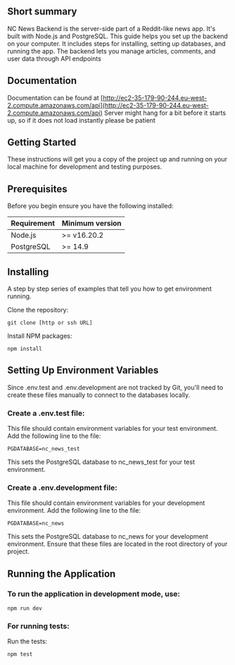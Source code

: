 ## Short summary
NC News Backend is the server-side part of a Reddit-like news app. It's built with Node.js and PostgreSQL. This guide helps you set up the backend on your computer. It includes steps for installing, setting up databases, and running the app. The backend lets you manage articles, comments, and user data through API endpoints

## Documentation
Documentation can be found at [http://ec2-35-179-90-244.eu-west-2.compute.amazonaws.com/api](http://ec2-35-179-90-244.eu-west-2.compute.amazonaws.com/api)
Server might hang for a bit before it starts up, so if it does not load instantly please be patient

## Getting Started

These instructions will get you a copy of the project up and running on your local machine for development and testing purposes.

## Prerequisites

Before you begin ensure you have the following installed:

| Requirement | Minimum version |
| --- | --- |
| Node.js | >= v16.20.2 |
| PostgreSQL | >= 14.9 |

## Installing

A step by step series of examples that tell you how to get environment running.

Clone the repository:

```
git clone [http or ssh URL]
```

Install NPM packages:

```
npm install
```

## Setting Up Environment Variables

Since .env.test and .env.development are not tracked by Git, you'll need to create these files manually to connect to the databases locally.

### Create a .env.test file:

This file should contain environment variables for your test environment.
Add the following line to the file:

```
PGDATABASE=nc_news_test
```

This sets the PostgreSQL database to nc_news_test for your test environment.

### Create a .env.development file:

This file should contain environment variables for your development environment.
Add the following line to the file:

```
PGDATABASE=nc_news
```

This sets the PostgreSQL database to nc_news for your development environment.
Ensure that these files are located in the root directory of your project.

## Running the Application

### To run the application in development mode, use:

```
npm run dev
```

### For running tests:

Run the tests:
```
npm test
```
